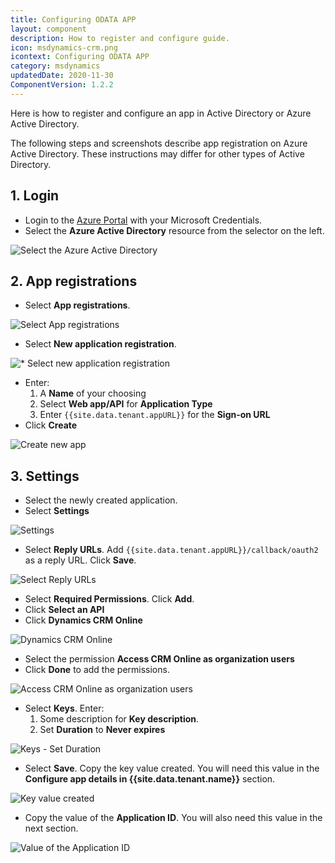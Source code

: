 ```yaml
---
title: Configuring ODATA APP
layout: component
description: How to register and configure guide.
icon: msdynamics-crm.png
icontext: Configuring ODATA APP
category: msdynamics
updatedDate: 2020-11-30
ComponentVersion: 1.2.2
---
```


Here is how to register and configure an app in Active Directory or Azure Active
Directory.

The following steps and screenshots describe app registration on Azure Active
Directory. These instructions may differ for other types of Active Directory.

## 1. Login

*   Login to the [Azure Portal](https://portal.azure.com) with your Microsoft Credentials.
*   Select the **Azure Active Directory** resource from the selector on the left.

![Select the Azure Active Directory](https://user-images.githubusercontent.com/5710732/35617709-3bbf7698-0679-11e8-9904-f093a4a84128.png)

## 2.  App registrations

*   Select **App registrations**.

![Select App registrations](https://user-images.githubusercontent.com/5710732/35617710-3bdba6ce-0679-11e8-97c1-c17ab764c464.png)

*   Select **New application registration**.

![* Select new application registration](https://user-images.githubusercontent.com/5710732/35617711-3bf82894-0679-11e8-9a63-d500948a1559.png)

*   Enter:
    1.  A **Name** of your choosing
    2.  Select **Web app/API** for **Application Type**
    3.  Enter `{{site.data.tenant.appURL}}` for the **Sign-on URL**
* Click **Create**

![Create new app](https://user-images.githubusercontent.com/5710732/35617712-3c14ba54-0679-11e8-89e8-dd72f52b0f5a.png)

## 3. Settings

* Select the newly created application.
* Select **Settings**

![Settings](https://user-images.githubusercontent.com/5710732/35617713-3c30b736-0679-11e8-944e-23920225c716.png)

* Select **Reply URLs**.  Add `{{site.data.tenant.appURL}}/callback/oauth2` as a
reply URL.  Click **Save**.

![Select Reply URLs](https://user-images.githubusercontent.com/5710732/35617714-3c4e5840-0679-11e8-8180-ebabbd3b0fa6.png)

* Select **Required Permissions**.  Click **Add**.
* Click **Select an API**
* Click **Dynamics CRM Online**

![Dynamics CRM Online](https://user-images.githubusercontent.com/5710732/35617715-3c8599ae-0679-11e8-9c1f-1de8c6f6001c.png)

* Select the permission **Access CRM Online as organization users**
* Click **Done** to add the permissions.

![Access CRM Online as organization users](https://user-images.githubusercontent.com/5710732/35617716-3ca231d6-0679-11e8-8c96-6f682d6fb0d4.png)


* Select **Keys**.  Enter:
    1. Some description for **Key description**.
    2. Set **Duration** to **Never expires**

![Keys - Set Duration](https://user-images.githubusercontent.com/5710732/35617717-3cbaa14e-0679-11e8-92fc-7f1dd291c2ee.png)

* Select **Save**.  Copy the key value created. You will need this value in
the **Configure app details in {{site.data.tenant.name}}** section.

![Key value created](https://user-images.githubusercontent.com/5710732/35617718-3cdb3710-0679-11e8-8a9b-43d1868b614f.png)

* Copy the value of the **Application ID**.  You will also need this value in the next section.

![Value of the Application ID](https://user-images.githubusercontent.com/5710732/35617719-3cf7fa44-0679-11e8-9c42-693b49b6f532.png)
